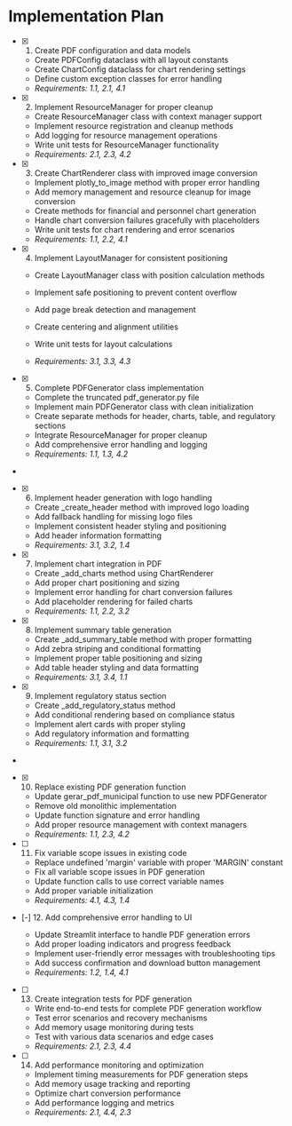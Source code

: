 # Implementation Plan

- [x] 1. Create PDF configuration and data models
  - Create PDFConfig dataclass with all layout constants
  - Create ChartConfig dataclass for chart rendering settings
  - Define custom exception classes for error handling
  - _Requirements: 1.1, 2.1, 4.1_

- [x] 2. Implement ResourceManager for proper cleanup
  - Create ResourceManager class with context manager support
  - Implement resource registration and cleanup methods
  - Add logging for resource management operations
  - Write unit tests for ResourceManager functionality
  - _Requirements: 2.1, 2.3, 4.2_

- [x] 3. Create ChartRenderer class with improved image conversion
  - Implement plotly_to_image method with proper error handling
  - Add memory management and resource cleanup for image conversion
  - Create methods for financial and personnel chart generation
  - Handle chart conversion failures gracefully with placeholders
  - Write unit tests for chart rendering and error scenarios
  - _Requirements: 1.1, 2.2, 4.1_

- [x] 4. Implement LayoutManager for consistent positioning





  - Create LayoutManager class with position calculation methods
  - Implement safe positioning to prevent content overflow
  - Add page break detection and management
  - Create centering and alignment utilities
  - Write unit tests for layout calculations

  - _Requirements: 3.1, 3.3, 4.3_

- [x] 5. Complete PDFGenerator class implementation





  - Complete the truncated pdf_generator.py file
  - Implement main PDFGenerator class with clean initialization
  - Create separate methods for header, charts, table, and regulatory sections
  - Integrate ResourceManager for proper cleanup
  - Add comprehensive error handling and logging
  - _Requirements: 1.1, 1.3, 4.2_
-

- [x] 6. Implement header generation with logo handling




  - Create _create_header method with improved logo loading
  - Add fallback handling for missing logo files
  - Implement consistent header styling and positioning
  - Add header information formatting
  - _Requirements: 3.1, 3.2, 1.4_

- [x] 7. Implement chart integration in PDF





  - Create _add_charts method using ChartRenderer
  - Add proper chart positioning and sizing
  - Implement error handling for chart conversion failures
  - Add placeholder rendering for failed charts
  - _Requirements: 1.1, 2.2, 3.2_


- [x] 8. Implement summary table generation




  - Create _add_summary_table method with proper formatting
  - Add zebra striping and conditional formatting
  - Implement proper table positioning and sizing
  - Add table header styling and data formatting
  - _Requirements: 3.1, 3.4, 1.1_


- [x] 9. Implement regulatory status section




  - Create _add_regulatory_status method
  - Add conditional rendering based on compliance status
  - Implement alert cards with proper styling
  - Add regulatory information and formatting
  - _Requirements: 1.1, 3.1, 3.2_
-

- [x] 10. Replace existing PDF generation function




  - Update gerar_pdf_municipal function to use new PDFGenerator
  - Remove old monolithic implementation
  - Update function signature and error handling
  - Add proper resource management with context managers
  - _Requirements: 1.1, 2.3, 4.2_



- [ ] 11. Fix variable scope issues in existing code


  - Replace undefined 'margin' variable with proper 'MARGIN' constant
  - Fix all variable scope issues in PDF generation
  - Update function calls to use correct variable names
  - Add proper variable initialization
  - _Requirements: 4.1, 4.3, 1.4_




- [-] 12. Add comprehensive error handling to UI

  - Update Streamlit interface to handle PDF generation errors
  - Add proper loading indicators and progress feedback
  - Implement user-friendly error messages with troubleshooting tips
  - Add success confirmation and download button management
  - _Requirements: 1.2, 1.4, 4.1_






- [ ] 13. Create integration tests for PDF generation



  - Write end-to-end tests for complete PDF generation workflow
  - Test error scenarios and recovery mechanisms
  - Add memory usage monitoring during tests
  - Test with various data scenarios and edge cases
  - _Requirements: 2.1, 2.3, 4.4_

- [ ] 14. Add performance monitoring and optimization

  - Implement timing measurements for PDF generation steps
  - Add memory usage tracking and reporting
  - Optimize chart conversion performance
  - Add performance logging and metrics
  - _Requirements: 2.1, 4.4, 2.3_